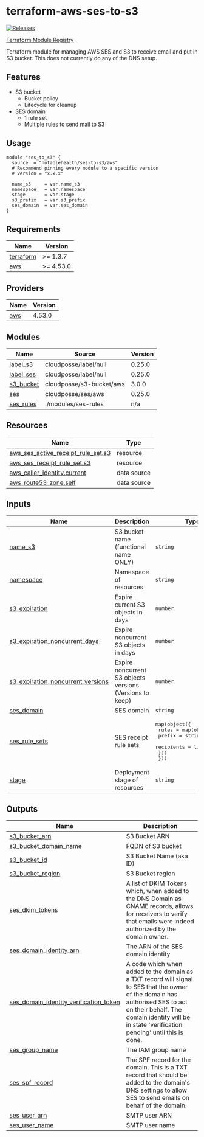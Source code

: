 # terraform-aws-ses-to-s3

[![Releases](https://img.shields.io/github/v/release/notablehealth/terraform-aws-ses-to-s3)](https://github.com/notablehealth/terraform-aws-ses-to-s3/releases)

[Terraform Module Registry](https://registry.terraform.io/modules/notablehealth/ses-to-s3/aws)

Terraform module for managing AWS SES and S3 to receive email and put in S3 bucket. This does not currently do any of the DNS setup.

## Features

- S3 bucket
  - Bucket policy
  - Lifecycle for cleanup
- SES domain
  - 1 rule set
  - Multiple rules to send mail to S3

## Usage

```hcl
module "ses_to_s3" {
  source  = "notablehealth/ses-to-s3/aws"
  # Recommend pinning every module to a specific version
  # version = "x.x.x"

  name_s3     = var.name_s3
  namespace   = var.namespace
  stage       = var.stage
  s3_prefix   = var.s3_prefix
  ses_domain  = var.ses_domain
}
```

<!-- BEGINNING OF PRE-COMMIT-TERRAFORM DOCS HOOK -->
## Requirements

| Name | Version |
|------|---------|
| <a name="requirement_terraform"></a> [terraform](#requirement\_terraform) | >= 1.3.7 |
| <a name="requirement_aws"></a> [aws](#requirement\_aws) | >= 4.53.0 |

## Providers

| Name | Version |
|------|---------|
| <a name="provider_aws"></a> [aws](#provider\_aws) | 4.53.0 |

## Modules

| Name | Source | Version |
|------|--------|---------|
| <a name="module_label_s3"></a> [label\_s3](#module\_label\_s3) | cloudposse/label/null | 0.25.0 |
| <a name="module_label_ses"></a> [label\_ses](#module\_label\_ses) | cloudposse/label/null | 0.25.0 |
| <a name="module_s3_bucket"></a> [s3\_bucket](#module\_s3\_bucket) | cloudposse/s3-bucket/aws | 3.0.0 |
| <a name="module_ses"></a> [ses](#module\_ses) | cloudposse/ses/aws | 0.25.0 |
| <a name="module_ses_rules"></a> [ses\_rules](#module\_ses\_rules) | ./modules/ses-rules | n/a |

## Resources

| Name | Type |
|------|------|
| [aws_ses_active_receipt_rule_set.s3](https://registry.terraform.io/providers/hashicorp/aws/latest/docs/resources/ses_active_receipt_rule_set) | resource |
| [aws_ses_receipt_rule_set.s3](https://registry.terraform.io/providers/hashicorp/aws/latest/docs/resources/ses_receipt_rule_set) | resource |
| [aws_caller_identity.current](https://registry.terraform.io/providers/hashicorp/aws/latest/docs/data-sources/caller_identity) | data source |
| [aws_route53_zone.self](https://registry.terraform.io/providers/hashicorp/aws/latest/docs/data-sources/route53_zone) | data source |

## Inputs

| Name | Description | Type | Default | Required |
|------|-------------|------|---------|:--------:|
| <a name="input_name_s3"></a> [name\_s3](#input\_name\_s3) | S3 bucket name (functional name ONLY) | `string` | n/a | yes |
| <a name="input_namespace"></a> [namespace](#input\_namespace) | Namespace of resources | `string` | n/a | yes |
| <a name="input_s3_expiration"></a> [s3\_expiration](#input\_s3\_expiration) | Expire current S3 objects in days | `number` | `14` | no |
| <a name="input_s3_expiration_noncurrent_days"></a> [s3\_expiration\_noncurrent\_days](#input\_s3\_expiration\_noncurrent\_days) | Expire noncurrent S3 objects in days | `number` | `1` | no |
| <a name="input_s3_expiration_noncurrent_versions"></a> [s3\_expiration\_noncurrent\_versions](#input\_s3\_expiration\_noncurrent\_versions) | Expire noncurrent S3 objects versions (Versions to keep) | `number` | `1` | no |
| <a name="input_ses_domain"></a> [ses\_domain](#input\_ses\_domain) | SES domain | `string` | n/a | yes |
| <a name="input_ses_rule_sets"></a> [ses\_rule\_sets](#input\_ses\_rule\_sets) | SES receipt rule sets | <pre>map(object({<br>    rules = map(object({<br>      prefix     = string<br>      recipients = list(string)<br>    }))<br>  }))</pre> | n/a | yes |
| <a name="input_stage"></a> [stage](#input\_stage) | Deployment stage of resources | `string` | n/a | yes |

## Outputs

| Name | Description |
|------|-------------|
| <a name="output_s3_bucket_arn"></a> [s3\_bucket\_arn](#output\_s3\_bucket\_arn) | S3 Bucket ARN |
| <a name="output_s3_bucket_domain_name"></a> [s3\_bucket\_domain\_name](#output\_s3\_bucket\_domain\_name) | FQDN of S3 bucket |
| <a name="output_s3_bucket_id"></a> [s3\_bucket\_id](#output\_s3\_bucket\_id) | S3 Bucket Name (aka ID) |
| <a name="output_s3_bucket_region"></a> [s3\_bucket\_region](#output\_s3\_bucket\_region) | S3 Bucket region |
| <a name="output_ses_dkim_tokens"></a> [ses\_dkim\_tokens](#output\_ses\_dkim\_tokens) | A list of DKIM Tokens which, when added to the DNS Domain as CNAME records, allows for receivers to verify that emails were indeed authorized by the domain owner. |
| <a name="output_ses_domain_identity_arn"></a> [ses\_domain\_identity\_arn](#output\_ses\_domain\_identity\_arn) | The ARN of the SES domain identity |
| <a name="output_ses_domain_identity_verification_token"></a> [ses\_domain\_identity\_verification\_token](#output\_ses\_domain\_identity\_verification\_token) | A code which when added to the domain as a TXT record will signal to SES that the owner of the domain has authorised SES to act on their behalf. The domain identity will be in state 'verification pending' until this is done. |
| <a name="output_ses_group_name"></a> [ses\_group\_name](#output\_ses\_group\_name) | The IAM group name |
| <a name="output_ses_spf_record"></a> [ses\_spf\_record](#output\_ses\_spf\_record) | The SPF record for the domain. This is a TXT record that should be added to the domain's DNS settings to allow SES to send emails on behalf of the domain. |
| <a name="output_ses_user_arn"></a> [ses\_user\_arn](#output\_ses\_user\_arn) | SMTP user ARN |
| <a name="output_ses_user_name"></a> [ses\_user\_name](#output\_ses\_user\_name) | SMTP user name |
<!-- END OF PRE-COMMIT-TERRAFORM DOCS HOOK -->
